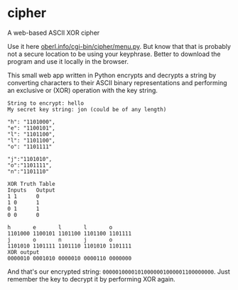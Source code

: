 # cipher
A web-based ASCII XOR cipher

Use it here [oberl.info/cgi-bin/cipher/menu.py](http://oberl.info/cgi-bin/cipher/menu.py). But know that that is probably not a secure location to be using your keyphrase. Better to download the program and use it locally in the browser.

This small web app written in Python encrypts and decrypts a string by converting characters to their ASCII binary representations and performing an exclusive or (XOR) operation with the key string.

```
String to encrypt: hello
My secret key string: jon (could be of any length)

"h": "1101000",
"e": "1100101",
"l": "1101100",
"l": "1101100",
"o": "1101111"

"j":"1101010",
"o":"1101111",
"n":"1101110"

XOR Truth Table
Inputs   Output
1 1      0
1 0      1 
0 1      1
0 0      0

h       e       l       l       o
1101000 1100101 1101100 1101100 1101111
j       o       n       j       o
1101010 1101111 1101110 1101010 1101111
XOR output
0000010 0001010 0000010 0000110 0000000
```
And that's our encrypted string: `00000100001010000001000001100000000`. Just remember the key to decrypt it by performing XOR again.
